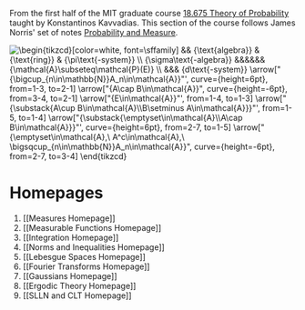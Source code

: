 From the first half of the MIT graduate course [18.675 Theory of Probability](http://student.mit.edu/catalog/search.cgi?search=18.675) taught by Konstantinos Kavvadias. This section of the course follows James Norris' set of notes [Probability and Measure](https://www.statslab.cam.ac.uk/~james/Lectures/pm.pdf).

<img src="https://i.upmath.me/svg/%5Cbegin%7Btikzcd%7D%5Bcolor%3Dwhite%2C%20font%3D%5Csffamily%5D%0A%09%26%26%20%7B%5Ctext%7Balgebra%7D%7D%20%26%20%7B%5Ctext%7Bring%7D%7D%20%26%20%7B%5Cpi%5Ctext%7B-system%7D%7D%20%5C%5C%0A%09%7B%5Csigma%5Ctext%7B-algebra%7D%7D%20%26%26%26%26%26%26%20%7B%5Cmathcal%7BA%7D%5Csubseteq%5Cmathcal%7BP%7D(E)%7D%20%5C%5C%0A%09%26%26%26%20%7Bd%5Ctext%7B-system%7D%7D%0A%09%5Carrow%5B%22%7B%5Cbigcup_%7Bn%5Cin%5Cmathbb%7BN%7D%7DA_n%5Cin%5Cmathcal%7BA%7D%7D%22'%2C%20curve%3D%7Bheight%3D6pt%7D%2C%20from%3D1-3%2C%20to%3D2-1%5D%0A%09%5Carrow%5B%22%7BA%5Ccap%20B%5Cin%5Cmathcal%7BA%7D%7D%22%2C%20curve%3D%7Bheight%3D-6pt%7D%2C%20from%3D3-4%2C%20to%3D2-1%5D%0A%09%5Carrow%5B%22%7BE%5Cin%5Cmathcal%7BA%7D%7D%22'%2C%20from%3D1-4%2C%20to%3D1-3%5D%0A%09%5Carrow%5B%22%7B%5Csubstack%7BA%5Ccup%20B%5Cin%5Cmathcal%7BA%7D%5C%5CB%5Csetminus%20A%5Cin%5Cmathcal%7BA%7D%7D%7D%22'%2C%20from%3D1-5%2C%20to%3D1-4%5D%0A%09%5Carrow%5B%22%7B%5Csubstack%7B%5Cemptyset%5Cin%5Cmathcal%7BA%7D%5C%5CA%5Ccap%20B%5Cin%5Cmathcal%7BA%7D%7D%7D%22'%2C%20curve%3D%7Bheight%3D6pt%7D%2C%20from%3D2-7%2C%20to%3D1-5%5D%0A%09%5Carrow%5B%22%7B%5Cemptyset%5Cin%5Cmathcal%7BA%7D%2C%5C%20A%5Ec%5Cin%5Cmathcal%7BA%7D%2C%5C%20%5Cbigsqcup_%7Bn%5Cin%5Cmathbb%7BN%7D%7DA_n%5Cin%5Cmathcal%7BA%7D%7D%22%2C%20curve%3D%7Bheight%3D-6pt%7D%2C%20from%3D2-7%2C%20to%3D3-4%5D%0A%5Cend%7Btikzcd%7D" alt="\begin{tikzcd}[color=white, font=\sffamily]
	&amp;&amp; {\text{algebra}} &amp; {\text{ring}} &amp; {\pi\text{-system}} \\
	{\sigma\text{-algebra}} &amp;&amp;&amp;&amp;&amp;&amp; {\mathcal{A}\subseteq\mathcal{P}(E)} \\
	&amp;&amp;&amp; {d\text{-system}}
	\arrow[&quot;{\bigcup_{n\in\mathbb{N}}A_n\in\mathcal{A}}&quot;', curve={height=6pt}, from=1-3, to=2-1]
	\arrow[&quot;{A\cap B\in\mathcal{A}}&quot;, curve={height=-6pt}, from=3-4, to=2-1]
	\arrow[&quot;{E\in\mathcal{A}}&quot;', from=1-4, to=1-3]
	\arrow[&quot;{\substack{A\cup B\in\mathcal{A}\\B\setminus A\in\mathcal{A}}}&quot;', from=1-5, to=1-4]
	\arrow[&quot;{\substack{\emptyset\in\mathcal{A}\\A\cap B\in\mathcal{A}}}&quot;', curve={height=6pt}, from=2-7, to=1-5]
	\arrow[&quot;{\emptyset\in\mathcal{A},\ A^c\in\mathcal{A},\ \bigsqcup_{n\in\mathbb{N}}A_n\in\mathcal{A}}&quot;, curve={height=-6pt}, from=2-7, to=3-4]
\end{tikzcd}" />

# Homepages
1. [[Measures Homepage]]
2. [[Measurable Functions Homepage]]
3. [[Integration Homepage]]
4. [[Norms and Inequalities Homepage]]
5. [[Lebesgue Spaces Homepage]]
6. [[Fourier Transforms Homepage]]
7. [[Gaussians Homepage]]
8. [[Ergodic Theory Homepage]]
9. [[SLLN and CLT Homepage]]